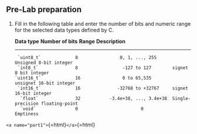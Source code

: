 Pre-Lab preparation
-------------------

1.  Fill in the following table and enter the number of bits and numeric
    range for the selected data types defined by C.

       **Data type**   **Number of bits**         **Range**         **Description**
      --------------- -------------------- ------------------------ ---------------------------------
         `uint8_t`             8                0, 1, ..., 255      Unsigned 8-bit integer
         `int8_t`              8                 -127 to 127        signet 8 bit integer
        `uint16_t`             16                0 to 65,535        unsignet 16-bit integer
         `int16_t`             16              -32768 to +32767     signet 16-bit integer
          `float`              32           -3.4e+38, ..., 3.4e+38  Single-precision floating-point
          `void`               0                        0           Emptiness 

`<a name="part1">`{=html}`</a>`{=html}

